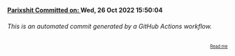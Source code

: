 **[Parixshit Committed on: ](https://github.com/Parixshit/AutoCommit/commit/02e082aa3a66b250cbebadacf17efa3e2ba191a7) Wed, 26 Oct 2022 15:50:04** <!-- 2634cbc5c8deed5a7baf832589aab0ac183fe312 -->

###### This is an automated commit generated by a GitHub Actions workflow.

<div align="right"><sub><sup><a href="https://github.com/Parixshit/AutoCommit.git">Read me</a></sup></sub></div>
